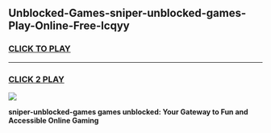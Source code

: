 
## Unblocked-Games-sniper-unblocked-games-Play-Online-Free-lcqyy
<h3>
<a href="https://premium76.site?title=sniper-unblocked-games&ref=26A">CLICK TO PLAY</a></h3>
<hr>

<h3>
<a href="https://premium76.site?title=sniper-unblocked-games&ref=26A">CLICK 2 PLAY</a>
  
</h3>

<a href="https://premium76.site?title=sniper-unblocked-games&ref=26A"><img src="https://clearcache.store/games.png"></a>


**sniper-unblocked-games games unblocked: Your Gateway to Fun and Accessible Online Gaming**
